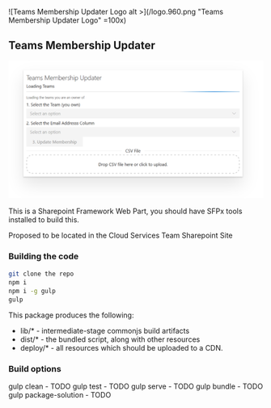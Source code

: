 <style>
img[alt$=">"] {
  float:right;
}
</style>


![Teams Membership Updater Logo alt >](/logo.960.png "Teams Membership Updater Logo" =100x)

## Teams Membership Updater

![Preview](72f2b53a-f9be-4344-8fec-f4a09961a25b.png "Preview")

This is a Sharepoint Framework Web Part, you should have SFPx tools installed to build this.

Proposed to be located in the Cloud Services Team Sharepoint Site


### Building the code

```bash
git clone the repo
npm i
npm i -g gulp
gulp
```

This package produces the following:

* lib/* - intermediate-stage commonjs build artifacts
* dist/* - the bundled script, along with other resources
* deploy/* - all resources which should be uploaded to a CDN.

### Build options

gulp clean - TODO
gulp test - TODO
gulp serve - TODO
gulp bundle - TODO
gulp package-solution - TODO
